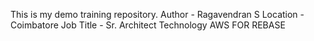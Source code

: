 This is my demo training repository.
Author - Ragavendran S
Location - Coimbatore
Job Title - Sr. Architect Technology AWS
FOR REBASE
